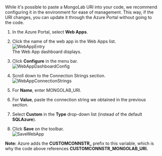 ﻿While it's possible to paste a MongoLab URI into your code, we recommend configuring it in the environment for ease of management. This way, if the URI changes, you can update it through the Azure Portal without going to the code.


1. In the Azure Portal, select **Web Apps**.
1. Click the name of the web app in the Web Apps list.  
![WebAppEntry][entry-website]  
The Web App dashboard displays.

1. Click **Configure** in the menu bar.  
![WebAppDashboardConfig][focus-mongolab-websitedashboard-config]

1. Scroll down to the Connection Strings section.  
![WebAppConnectionStrings][focus-mongolab-websiteconnectionstring]

1. For **Name**, enter MONGOLAB_URI.
1. For **Value**, paste the connection string we obtained in the previous section.
1. Select **Custom** in the **Type** drop-down list (instead of the default **SQLAzure**).
1. Click **Save** on the toolbar.  
![SaveWebApp][button-website-save]

**Note:** Azure adds the **CUSTOMCONNSTR\_** prefix to this variable, which is why the code above references **CUSTOMCONNSTR\_MONGOLAB_URI.**

[entry-website]: ./media/howto-save-connectioninfo-mongolab/entry-website.png
[focus-mongolab-websitedashboard-config]: ./media/howto-save-connectioninfo-mongolab/focus-mongolab-websitedashboard-config.png
[focus-mongolab-websiteconnectionstring]: ./media/howto-save-connectioninfo-mongolab/focus-mongolab-websiteconnectionstring.png
[button-website-save]: ./media/howto-save-connectioninfo-mongolab/button-website-save.png
